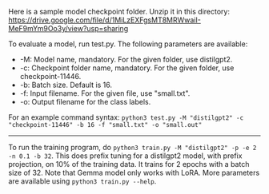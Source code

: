 Here is a sample model checkpoint folder. Unzip it in this directory: https://drive.google.com/file/d/1MiLzEXFgsMT8MRWwaiI-MeF9mYm9Oo3y/view?usp=sharing

To evaluate a model, run test.py. The following parameters are available:
* -M: Model name, mandatory. For the given folder, use distilgpt2.
* -c: Checkpoint folder name, mandatory. For the given folder, use checkpoint-11446.
* -b: Batch size. Default is 16.
* -f: Input filename. For the given file, use "small.txt".
* -o: Output filename for the class labels.

For an example command syntax:
`python3 test.py -M "distilgpt2" -c "checkpoint-11446" -b 16 -f "small.txt" -o "small.out"`

-----

To run the training program, do `python3 train.py -M "distilgpt2" -p -e 2 -n 0.1 -b 32`.
This does prefix tuning for a distilgpt2 model, with prefix projection, on 10% of the training data. 
It trains for 2 epochs with a batch size of 32. 
Note that Gemma model only works with LoRA.
More parameters are available using `python3 train.py --help`.